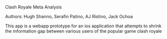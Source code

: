 Clash Royale Meta Analysis

Authors: Hugh Shanno, Serafin Patino, AJ Ristino, Jack Ochoa


This app is a webapp prototype for an ios application that attempts to shrink the information gap between various users of the popular game clash royale
